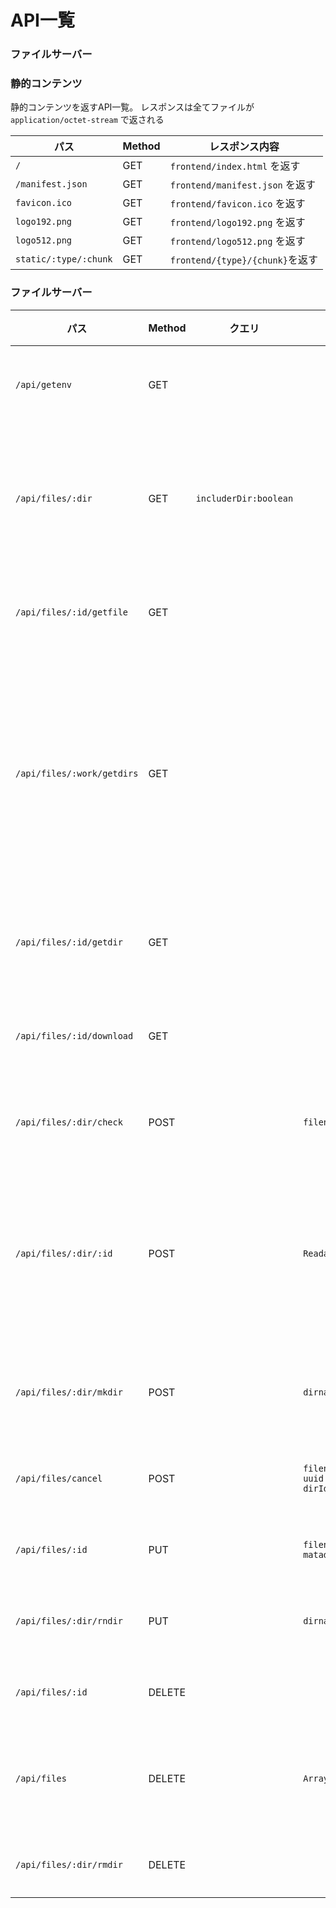 # API一覧

### ファイルサーバー

### 静的コンテンツ
静的コンテンツを返すAPI一覧。
レスポンスは全てファイルが`application/octet-stream` で返される

| パス                  | Method | レスポンス内容                  |
|-----------------------|--------|---------------------------------|
| `/`                   | GET    | `frontend/index.html` を返す    |
| `/manifest.json`      | GET    | `frontend/manifest.json` を返す |
| `favicon.ico`         | GET    | `frontend/favicon.ico` を返す   |
| `logo192.png`         | GET    | `frontend/logo192.png` を返す   |
| `logo512.png`         | GET    | `frontend/logo512.png` を返す   |
| `static/:type/:chunk` | GET    | `frontend/{type}/{chunk}`を返す |

### ファイルサーバー

| パス                       | Method | クエリ     |body| レスポンス内容  |
|----------------------------|--------|-----------|-----------|---------|
| `/api/getenv`              | GET    |  | | fastifyに設定された環境変数の一覧を返す 。 |
| `/api/files/:dir`          | GET    | `includerDir:boolean` | |{dir}配下のファイル一覧を返す。`includeDir`が`true`の場合は{dir}配下のディレクトリも一緒に返される。 |
| `/api/files/:id/getfile`      | GET    |  | | `_id`が{id}のファイルのメタデータを単体取得できる。 |
| `/api/files/:work/getdirs` | GET    |  || 作業IDが{work}の[ルートディレクトリ](/docs/forDev/fileserver/directory#ルートディレクトリ)配下の情報を取得できる。それぞれのディレクトリのメタデータに新しく`children`というパラメータが追加されている。 |
| `/api/files/:id/getdir`    | GET    |  | | `_id`が{dir}のディレクトリのメタデータを単体取得できる。  |
| `/api/files/:id/download`  | GET    |  | | ファイルのうち、`_id`が{id}のものをダウンロードできる。 |
| `/api/files/:dir/check`     | POST   |  | `filename:string` | アップロード可能かどうか精査するための情報を返す。 |
| `/api/files/:dir/:id`      | POST   |  | `ReadableStream` |`_id`が{id}のファイルを上書きアップロードする。ただし、{id}が`"new"`だった場合は{dir}配下に新規アップロードする。|
| `/api/files/:dir/mkdir`    | POST   | | `dirname:string` | `_id`が{dir}のディレクトリの配下にディレクトリを作成する。|
| `/api/files/cancel`   | POST   |   |```filename:string``` ```uuid:string``` ```dirId:string``` | `uuid`でアップロード中のものをキャンセルする。 |
| `/api/files/:id`      | PUT    |   |`filename:string` `matadata.parent_id`| `_id`が{id}のファイルの名前を変更する。|
| `/api/files/:dir/rndir`     | PUT    |   | `dirname:string`|`_id`が{dir}のディレクトリの名前を変更する。 |
| `/api/files/:id`           | DELETE |  |  | `_id`が{id}のファイルを削除する。|
| `/api/files`               | DELETE | | `Array<string>`| bodyの配列に格納された文字列の`_id`のファイルを全て削除する。|
| `/api/files/:dir/rmdir`     | DELETE |  | | `_id`が{dir}のディレクトリを削除する。|

